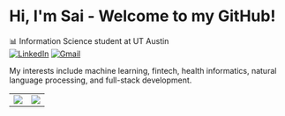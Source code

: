 # Hi, I'm Sai - Welcome to my GitHub!

📊 Information Science student at UT Austin  
[![LinkedIn](https://img.shields.io/badge/LINKEDIN-0A66C2?style=flat-square&logo=linkedin&logoColor=white)]([https://www.linkedin.com/in/sai-preetam-earanti-580717285/])
[![Gmail](https://img.shields.io/badge/GMAIL-D14836?style=flat-square&logo=gmail&logoColor=white)](mailto:saipreetam.earanti@utexas.edu)

My interests include machine learning, fintech, health informatics, natural language processing, and full-stack development.

<table>
  <tr>
    <td>
      <img align="center" src="https://github-readme-stats.vercel.app/api?username=TheSaiEaranti&show_icons=true&theme=tokyonight&hide_title=true&include_all_commits=true&hide_border=true" />
    </td>
    <td>
      <img align="center" src="https://github-readme-stats.vercel.app/api/top-langs/?username=TheSaiEaranti&layout=compact&theme=tokyonight&hide_title=true&hide_border=true&exclude_repo=helphub,TheSaiEaranti" />
    </td>
  </tr>
</table>

